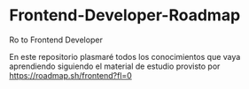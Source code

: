 # Frontend-Developer-Roadmap
Ro to Frontend Developer

En este repositorio plasmaré todos los conocimientos que vaya aprendiendo siguiendo el material de estudio provisto por https://roadmap.sh/frontend?fl=0
